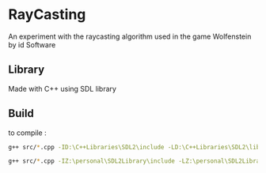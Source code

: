# RayCasting

An experiment with the raycasting algorithm used in the game Wolfenstein by id Software

## Library
Made with C++ using SDL library

## Build

to compile :

```sh
g++ src/*.cpp -ID:\C++Libraries\SDL2\include -LD:\C++Libraries\SDL2\lib -lmingw32 -lSDL2main -lSDL2 -o bin/main

g++ src/*.cpp -IZ:\personal\SDL2Library\include -LZ:\personal\SDL2Library\lib -lmingw32 -lSDL2main -lSDL2 -o bin/main
```